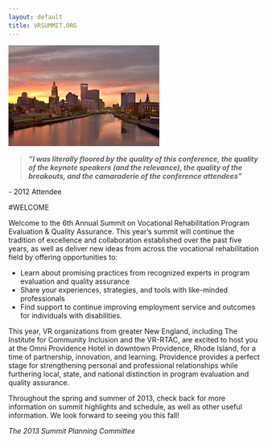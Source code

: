 ```yaml
---
layout: default
title: VRSUMMIT.ORG
---
```

<div id="jc_pic_right"><img src="/img/providence_skyline_jc.jpg" alt="providence skyline" />
<div id="jc_pull">
	<blockquote><em><b>“I was literally floored by the 
quality of this conference, 
the quality of the keynote 
speakers (and the relevance), 
the quality of the breakouts, 
and the camaraderie of the 
conference attendees”</b></em></blockquote>
<p>- 2012 Attendee</p>
</div>
	</div>

#WELCOME


Welcome to the 6th Annual Summit on Vocational Rehabilitation Program Evaluation & Quality Assurance. This year’s summit will continue the tradition of excellence and collaboration established over the past five years, as well as deliver new ideas from across the vocational rehabilitation field by offering opportunities to:

* Learn about promising practices from recognized experts in program evaluation and quality assurance
* Share your experiences, strategies, and tools with like-minded professionals
* Find support to continue improving employment service and outcomes for individuals with disabilities.

This year, VR organizations from greater New England, including The Institute for Community Inclusion and the VR-RTAC, are excited to host you at the Omni Providence Hotel in downtown Providence, Rhode Island, for a time of partnership, innovation, and learning. Providence provides a perfect stage for strengthening personal and professional relationships while furthering local, state, and national distinction in program evaluation and quality assurance.  

Throughout the spring and summer of 2013, check back for more information on summit highlights and schedule, as well as other useful information. We look forward to seeing you this fall!

*The 2013 Summit Planning Committee*   
